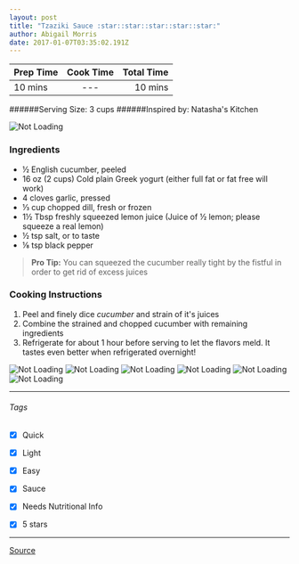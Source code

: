 ```yaml
---
layout: post
title: "Tzaziki Sauce :star::star::star::star::star:"
author: Abigail Morris
date: 2017-01-07T03:35:02.191Z
---
```


| Prep Time  | Cook Time    | Total Time  |
| ---------- |:------------:| -----------:|
| 10 mins    | ---      | 10 mins     |


######Serving Size: 3 cups
######Inspired by: Natasha's Kitchen

![Not Loading](http://i.imgur.com/ZDDYHZbl.png)

### Ingredients

* ½ English cucumber, peeled
* 16 oz (2 cups) Cold plain Greek yogurt (either full fat or fat free will work)
* 4 cloves garlic, pressed
* ⅓ cup chopped dill, fresh or frozen
* 1½ Tbsp freshly squeezed lemon juice (Juice of ½ lemon; please squeeze a real lemon)
* ½ tsp salt, or to taste
* ⅛ tsp black pepper

> **Pro Tip:** You can squeezed the cucumber really tight by the fistful in order to get rid of excess juices

### Cooking Instructions

1. Peel and finely dice *cucumber* and strain of it's juices
2. Combine the strained and chopped cucumber with remaining ingredients
3. Refrigerate for about 1 hour before serving to let the flavors meld. It tastes even better when refrigerated overnight!



![Not Loading](http://i.imgur.com/dfPFkQAm.png)
![Not Loading](http://i.imgur.com/ZW1W9vsm.png)
![Not Loading](http://i.imgur.com/n2P0Ytim.png)
![Not Loading](http://i.imgur.com/t3lYt8lm.png)
![Not Loading](http://i.imgur.com/JMbldr0m.png)
![Not Loading](http://i.imgur.com/C03SNeTm.png)

---

###### Tags
- [x] Quick
- [x] Light
- [x] Easy
- [x] Sauce
- [x] Needs Nutritional Info
- [x] 5 stars


---

[Source](http://natashaskitchen.com/2013/10/10/tzatziki-sauce-recipe/)


